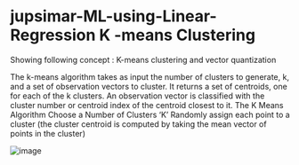 # jupsimar-ML-using-Linear-Regression K -means Clustering


Showing following concept :
K-means clustering and vector quantization


The k-means algorithm takes as input the number of clusters to generate, k, and a set of observation vectors to cluster. It returns a set of centroids, one for each of the k clusters. An observation vector is classified with the cluster number or centroid index of the centroid closest to it.
The K Means Algorithm
Choose a Number of Clusters ‘K’
Randomly assign each point to a cluster (the cluster centroid is computed by taking the mean vector of points in the cluster)

![image](https://user-images.githubusercontent.com/82681171/192545574-4292eca9-8a8c-4251-aaba-9fa9524f61b2.png)

